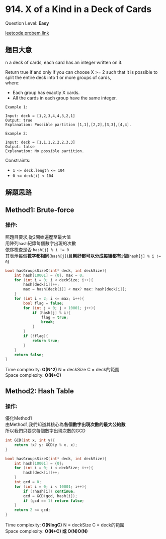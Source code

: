 # 914. X of a Kind in a Deck of Cards
Question Level: **Easy**  

[leetcode probem link](https://leetcode.com/problems/x-of-a-kind-in-a-deck-of-cards/)
## 題目大意
n a deck of cards, each card has an integer written on it.  

Return true if and only if you can choose X >= 2 such that it is possible to split the entire deck into 1 or more groups of cards,  
where:  
- Each group has exactly X cards.
- All the cards in each group have the same integer.
 
```
Example 1:

Input: deck = [1,2,3,4,4,3,2,1]
Output: true
Explanation: Possible partition [1,1],[2,2],[3,3],[4,4].
```

```
Example 2:

Input: deck = [1,1,1,2,2,2,3,3]
Output: false
Explanation: No possible partition.
```
Constraints:  

- `1 <= deck.length <= 104`  
- `0 <= deck[i] < 104`  

## 解題思路 
## Method1: Brute-force
### 操作:  
照題目要求,從2開始遍歷至最大值  
用陣列`hash`紀錄每個數字出現的次數  
依序檢查是否 `hash[j] % i != 0`  
其表示每個**數字都相同**(`hash[j]`)且**剛好都可以分成每組都有**`i`**個**(`hash[j] % i != 0`)  
```c
bool hasGroupsSizeX(int* deck, int deckSize){
    int hash[10001] = {0}, max = 0;
    for (int i = 0; i < deckSize; i++){
        hash[deck[i]]++;
        max = hash[deck[i]] < max? max: hash[deck[i]];
    }
    for (int i = 2; i <= max; i++){
        bool flag = false;
        for (int j = 0; j < 10001; j++){
            if (hash[j] % i){
                flag = true;
                break;
            }
        }
        if (!flag){
            return true;
        }
    }
    return false;
}
```

Time complexity: **O(N^2)** N = deckSize  C = deck的範圍  
Space complexity: **O(N+C)**  

## Method2: Hash Table
### 操作:
優化Method1  
由Method1,我們知道其核心為**各個數字出現次數的最大公約數**  
所以我們只要求每個數字出現次數的GCD  

```c
int GCD(int x, int y){
    return !x? y: GCD(y % x, x);
}

bool hasGroupsSizeX(int* deck, int deckSize){
    int hash[10001] = {0};
    for (int i = 0; i < deckSize; i++){
        hash[deck[i]]++;
    }
    int gcd = 0;
    for (int i = 0; i < 10001; i++){
        if (!hash[i]) continue;
        gcd = GCD(gcd, hash[i]);
        if (gcd == 1) return false;
    }
    return 2 <= gcd;
}
```

Time complexity: **O(NlogC)** N = deckSize  C = deck的範圍  
Space complexity: **O(N+C) 或 O(N)O(N)**  

